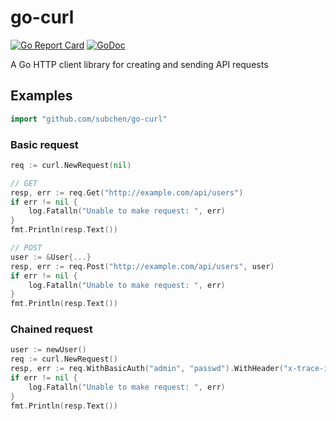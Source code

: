 # go-curl

[![Go Report Card](https://goreportcard.com/badge/github.com/subchen/go-curl)](https://goreportcard.com/report/github.com/subchen/go-curl)
[![GoDoc](https://godoc.org/github.com/subchen/go-curl?status.svg)](https://godoc.org/github.com/subchen/go-curl)

A Go HTTP client library for creating and sending API requests

## Examples

```go
import "github.com/subchen/go-curl"
```

### Basic request

```go
req := curl.NewRequest(nil)

// GET
resp, err := req.Get("http://example.com/api/users")
if err != nil {
	log.Fatalln("Unable to make request: ", err)
}
fmt.Println(resp.Text())

// POST
user := &User{...}
resp, err := req.Post("http://example.com/api/users", user)
if err != nil {
	log.Fatalln("Unable to make request: ", err)
}
fmt.Println(resp.Text())
```

### Chained request

```go
user := newUser()
req := curl.NewRequest()
resp, err := req.WithBasicAuth("admin", "passwd").WithHeader("x-trace-id", "123").Post("http://example.com/api/users")
if err != nil {
	log.Fatalln("Unable to make request: ", err)
}
fmt.Println(resp.Text())
```
